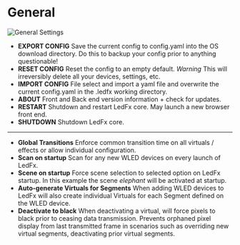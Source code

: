 # General

![General Settings](/_static/settings/general1.png)

- **EXPORT CONFIG** Save the current config to config.yaml into the OS download directory. Do this to backup your config prior to anything questionable!
- **RESET CONFIG** Reset the config to an empty default. *Warning* This will irreversibly delete all your devices, settings, etc.
- **IMPORT CONFIG** File select and import a yaml file and overwrite the current config.yaml in the .ledfx working directory.
- **ABOUT** Front and Back end version information + check for updates.
- **RESTART** Shutdown and restart LedFx core. May launch a new browser front end.
- **SHUTDOWN** Shutdown LedFx core.
---
- **Global Transitions** Enforce common transition time on all virtuals / effects or allow individual configuration.
- **Scan on startup** Scan for any new WLED devices on every launch of LedFx.
- **Scene on startup** Force scene selection to selected option on LedFx startup. In this example the scene *elephant* will be activated at startup.
- **Auto-generate Virtuals for Segments** When adding WLED devices to LedFx will also create individual Virtuals for each Segment defined on the WLED device.
- **Deactivate to black** When deactivating a virtual, will force pixels to black prior to ceasing data transmission. Prevents orphaned pixel display from last transmitted frame in scenarios such as overriding new virtual segments, deactivating prior virtual segments.
